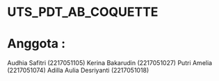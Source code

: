 # UTS_PDT_AB_COQUETTE
# Anggota : 
Audhia Safitri (2217051105)
Kerina Bakarudin (2217051027)
Putri Amelia (2217051074)
Adilla Aulia Desriyanti (2217051018)
